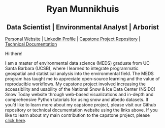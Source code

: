 <h1 align="center"> Ryan Munnikhuis </h1>
<h2 align="center">  Data Scientist | Environmental Analyst | Arborist </h2> 

[Personal Website](https://ryanmunnikhuis.github.io/) | [Linkedin Profile](https://www.linkedin.com/in/rmunnikh/) | [Capstone Project Repository](https://github.com/MEDSsnowtoday) | [Technical Documentation](https://medssnowtoday.github.io/Technical_Documentation/index.html)


Hi there! 

I am a master of environmental data science (MEDS) graduate from UC Santa Barbara (UCSB), where I learned to integrate programmatic geospatial and statistical analysis into the environmental field. The MEDS program has taught me to appreciate open-source learning and the value of reproducible workflows. My capstone project involved increasing the accessibility and usability of the National Snow & Ice Data Center (NSIDC) Snow Today website through web-based visualizations and in-depth and comprehensive Python tutorials for using snow and albedo datasets. If you’d like to learn more about my capstone project, please visit our Github repository or technical documentation website using the links above. If you like to learn about my main contribution to the capstone project, please [click here]( https://github.com/MEDSsnowtoday/Tutorials). 

<!--
**RyanMunnikhuis/RyanMunnikhuis** is a ✨ _special_ ✨ repository because its `README.md` (this file) appears on your GitHub profile.

Here are some ideas to get you started:

- 🔭 I’m currently working on ...
- 🌱 I’m currently learning ...
- 👯 I’m looking to collaborate on ...
- 🤔 I’m looking for help with ...
- 💬 Ask me about ...
- 📫 How to reach me: ...
- 😄 Pronouns: ...
- ⚡ Fun fact: ...
-->
